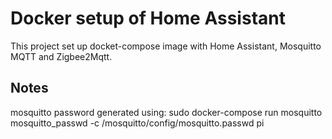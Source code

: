# Docker setup of Home Assistant

This project set up docket-compose image with Home Assistant, Mosquitto MQTT
and Zigbee2Mqtt.

## Notes
mosquitto password generated using:
sudo docker-compose run mosquitto mosquitto_passwd -c /mosquitto/config/mosquitto.passwd pi

